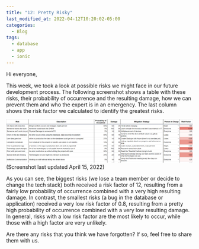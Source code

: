 ```yaml
---
title: "12: Pretty Risky"
last_modified_at: 2022-04-12T10:20:02-05:00
categories:
  - Blog
tags:
  - database
  - app
  - ionic
---
```


Hi everyone,

This week, we took a look at possible risks we might face in our future development process. The following screenshot shows a table with these risks, their probability of occurrence and the resulting damage, how we can prevent them and who the expert is in an emergency. The last column shows the risk factor we calculated to identify the greatest risks.

![Risk Table](/assets/images/risk-table.png)
(Screenshot last updated April 15, 2022)

As you can see, the biggest risks (we lose a team member or decide to change the tech stack) both received a risk factor of 12, resulting from a fairly low probability of occurrence combined with a very high resulting damage. In contrast, the smallest risks (a bug in the database or application) received a very low risk factor of 0.8, resulting from a pretty high probability of occurrence combined with a very low resulting damage. In general, risks with a low risk factor are the most likely to occur, while those with a high factor are very unlikely.

Are there any risks that you think we have forgotten? If so, feel free to share them with us.